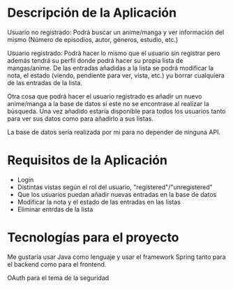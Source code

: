 # Descripción de la Aplicación
Usuario no registrado: Podrá buscar un anime/manga y ver información del mismo (Número de episodios, autor, géneros, estudio, etc.)

Usuario registrado: Podrá hacer lo mismo que el usuario sin registrar pero además tendrá su perfil donde podrá hacer su propia lista de mangas/anime. De las entradas añadidas a la lista se podrá modificar la nota, el estado (viendo, pendiente para ver, vista, etc.) yu borrar cualquiera de las entradas de la lista.

Otra cosa que podrá hacer el usuario registrado es añadir un nuevo anime/manga a la base de datos si este no se encontrase al realizar la búsqueda. Una vez añadido estaría disponible para todos los usuarios tanto para ver sus datos como para añadirlo a sus listas.

La base de datos sería realizada por mi para no depender de ninguna API.
# Requisitos de la Aplicación

* Login
* Distintas vistas según el rol del usuario, "registered"/"unregistered"
* Que los usuarios puedan añadir nuevas entradas en la base de datos
* Modificar la nota y el estado de las entradas en las listas
* Eliminar entrdas de la lista

# Tecnologías para el proyecto
Me gustaría usar Java como lenguaje y usar el framework Spring tanto para el backend como para el frontend.

OAuth para el tema de la seguridad

